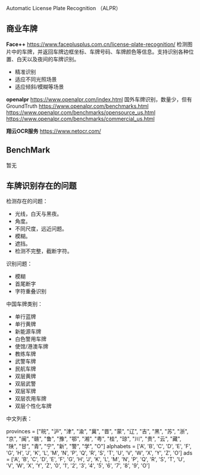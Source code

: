 
Automatic License Plate Recognition （ALPR）

<h2>商业车牌</h2>

<b>Face++</b>
https://www.faceplusplus.com.cn/license-plate-recognition/ 
检测图片中的车牌，并返回车牌边框坐标、车牌号码、车牌颜色等信息。支持识别各种位置、白天以及夜间的车牌识别。
- 精准识别
- 适应不同光照场景
- 适应倾斜/模糊等场景

<b>openalpr</b>
https://www.openalpr.com/index.html
国外车牌识别，数量少，但有GroundTruth
https://www.openalpr.com/benchmarks.html 
https://www.openalpr.com/benchmarks/opensource_us.html
https://www.openalpr.com/benchmarks/commercial_us.html

<b>翔云OCR服务</b>
https://www.netocr.com/


<h2>BenchMark</h2>

暂无

<h2>车牌识别存在的问题</h2>

检测存在的问题：
- 光线，白天与黑夜。
- 角度。
- 不同尺度，远近问题。
- 模糊。
- 遮挡。
- 检测不完整，截断字符。 

识别问题：
- 模糊
- 首尾断字
- 字符重叠识别

中国车牌类别：
- 单行蓝牌
- 单行黄牌
- 新能源车牌
- 白色警用车牌
- 使馆/港澳车牌
- 教练车牌
- 武警车牌
- 民航车牌
- 双层黄牌
- 双层武警
- 双层军牌
- 双层农用车牌
- 双层个性化车牌

中文列表：

provinces = ["皖", "沪", "津", "渝", "冀", "晋", "蒙", "辽", "吉", "黑", "苏", "浙", "京", "闽", "赣", "鲁", "豫", "鄂", "湘", "粤", "桂", "琼", "川", "贵", "云", "藏", "陕", "甘", "青", "宁", "新", "警", "学", "O"]
alphabets = ['A', 'B', 'C', 'D', 'E', 'F', 'G', 'H', 'J', 'K', 'L', 'M', 'N', 'P', 'Q', 'R', 'S', 'T', 'U', 'V', 'W',
             'X', 'Y', 'Z', 'O']
ads = ['A', 'B', 'C', 'D', 'E', 'F', 'G', 'H', 'J', 'K', 'L', 'M', 'N', 'P', 'Q', 'R', 'S', 'T', 'U', 'V', 'W', 'X',
       'Y', 'Z', '0', '1', '2', '3', '4', '5', '6', '7', '8', '9', 'O']
